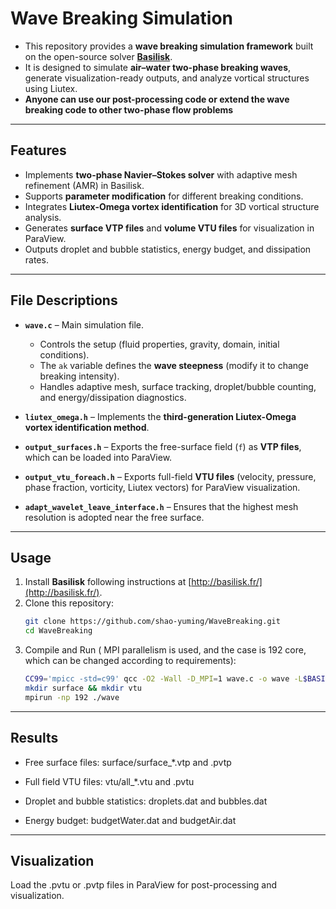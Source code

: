 # Wave Breaking Simulation 

- This repository provides a **wave breaking simulation framework** built on the open-source solver **[Basilisk](http://basilisk.fr/)**.  
- It is designed to simulate **air–water two-phase breaking waves**, generate visualization-ready outputs, and analyze vortical structures using Liutex.
- **Anyone can use our post-processing code or extend the wave breaking code to other two-phase flow problems**
---

## Features
- Implements **two-phase Navier–Stokes solver** with adaptive mesh refinement (AMR) in Basilisk.
- Supports **parameter modification** for different breaking conditions.
- Integrates **Liutex-Omega vortex identification** for 3D vortical structure analysis.
- Generates **surface VTP files** and **volume VTU files** for visualization in ParaView.
- Outputs droplet and bubble statistics, energy budget, and dissipation rates.

---

## File Descriptions

- **`wave.c`** – Main simulation file.  
  - Controls the setup (fluid properties, gravity, domain, initial conditions).  
  - The `ak` variable defines the **wave steepness** (modify it to change breaking intensity).  
  - Handles adaptive mesh, surface tracking, droplet/bubble counting, and energy/dissipation diagnostics.

- **`liutex_omega.h`** – Implements the **third-generation Liutex-Omega vortex identification method**.

- **`output_surfaces.h`** – Exports the free-surface field (`f`) as **VTP files**, which can be loaded into ParaView.

- **`output_vtu_foreach.h`** – Exports full-field **VTU files** (velocity, pressure, phase fraction, vorticity, Liutex vectors) for ParaView visualization.
- **`adapt_wavelet_leave_interface.h`** – Ensures that the highest mesh resolution is adopted near the free surface.

---

## Usage

1. Install **Basilisk** following instructions at [http://basilisk.fr/](http://basilisk.fr/).
2. Clone this repository:
   ```bash
   git clone https://github.com/shao-yuming/WaveBreaking.git
   cd WaveBreaking
3. Compile and Run ( MPI parallelism is used, and the case is 192 core, which can be changed according to requirements):
   ```bash
   CC99='mpicc -std=c99' qcc -O2 -Wall -D_MPI=1 wave.c -o wave -L$BASILISK/gl -lglutils -lfb_tiny -lm -disable-dimensions
   mkdir surface && mkdir vtu
   mpirun -np 192 ./wave
   
---

## Results
- Free surface files: surface/surface_*.vtp and .pvtp

- Full field VTU files: vtu/all_*.vtu and .pvtu

- Droplet and bubble statistics: droplets.dat and bubbles.dat

- Energy budget: budgetWater.dat and budgetAir.dat
     
---

## Visualization
Load the .pvtu or .pvtp files in ParaView for post-processing and visualization.


